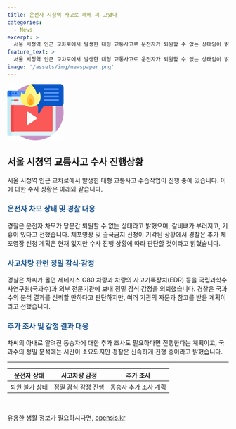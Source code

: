 ```yaml
---
title: 운전자 시청역 사고로 폐에 피 고였다
categories:
  - News
excerpt: >
  서울 시청역 인근 교차로에서 발생한 대형 교통사고로 운전자가 퇴원할 수 없는 상태임이 밝혀졌다. 경찰은 운전자에 대한 체포영장이 기각된 것에 대해 설명하며, 신속한 사고분석이 이뤄지고 있다고 전했다. 또한 운전자의 주장을 비롯해 차량 결함 여부, 사고 당시 영상 등을 종합적으로 고려해 판단할 것이라고 전하며, 추가 조사와 분석 결과를 기다리고 있다고 밝혔다.
feature_text: >
  서울 시청역 인근 교차로에서 발생한 대형 교통사고로 운전자가 퇴원할 수 없는 상태임이 밝혀졌다. 경찰은 운전자에 대한 체포영장이 기각된 것에 대해 설명하며, 신속한 사고분석이 이뤄지고 있다고 전했다. 또한 운전자의 주장을 비롯해 차량 결함 여부, 사고 당시 영상 등을 종합적으로 고려해 판단할 것이라고 전하며, 추가 조사와 분석 결과를 기다리고 있다고 밝혔다.
image: '/assets/img/newspaper.png'
---
```


<p><img src="/assets/img/news.png" alt="rentncar 속보" /></p>

<h2 data-ke-size="size26">서울 시청역 교통사고 수사 진행상황</h2>

<p data-ke-size="size16">서울 시청역 인근 교차로에서 발생한 대형 교통사고 수습작업이 진행 중에 있습니다. 이에 대한 수사 상황은 아래와 같습니다.</p>

<h3><b><span style="color: #1a5490;">운전자 차모 상태 및 경찰 대응</span></b></h3>

<p data-ke-size="size16">경찰은 운전자 차모가 당분간 퇴원할 수 없는 상태라고 밝혔으며, 갈비뼈가 부러지고, 기흉이 있다고 전했습니다. 체포영장 및 출국금지 신청이 기각된 상황에서 경찰은 추가 체포영장 신청 계획은 현재 없지만 수사 진행 상황에 따라 판단할 것이라고 밝혔습니다.</p>

<h3><b><span style="color: #1a5490;">사고차량 관련 정밀 감식·감정</span></b></h3>

<p data-ke-size="size16">경찰은 차씨가 몰던 제네시스 G80 차량과 차량의 사고기록장치(EDR) 등을 국립과학수사연구원(국과수)과 외부 전문기관에 보내 정밀 감식·감정을 의뢰했습니다. 경찰은 국과수의 분석 결과를 신뢰할 만하다고 판단하지만, 여러 기관의 자문과 참고를 받을 계획이라고 전했습니다.</p>

<h3><b><span style="color: #1a5490;">추가 조사 및 감정 결과 대응</span></b></h3>

<p data-ke-size="size16">차씨의 아내로 알려진 동승자에 대한 추가 조사도 필요하다면 진행한다는 계획이고, 국과수의 정밀 분석에는 시간이 소요되지만 경찰은 신속하게 진행 중이라고 밝혔습니다.</p>

<hr data-ke-size="size16">

<table>
<thead>
<tr>
<th style="text-align: center; height: 17px;"><b>운전자 상태</b></th>
<th style="text-align: center; height: 17px;"><b>사고차량 감정</b></th>
<th style="text-align: center; height: 17px;"><b>추가 조사</b></th>
</tr>
</thead>
<tbody>
<tr>
<td style="text-align: center; height: 17px;">퇴원 불가 상태</td>
<td style="text-align: center; height: 17px;">정밀 감식·감정 진행</td>
<td style="text-align: center; height: 17px;">동승자 추가 조사 계획</td>
</tr>
</tbody>
</table>

<p data-ke-size="size16">&nbsp;</p>
유용한 생활 정보가 필요하시다면, <a href="https://opensis.kr" rel="dofollow">opensis.kr</a>


